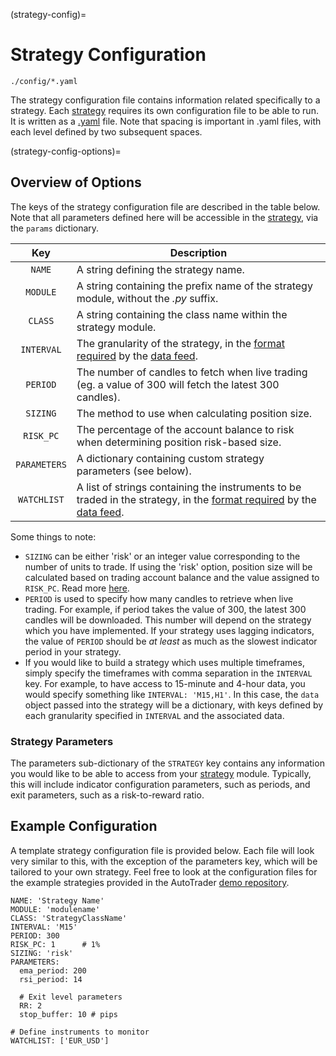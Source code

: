 (strategy-config)=
# Strategy Configuration


`./config/*.yaml`

The strategy configuration file contains information related specifically to a strategy. Each [strategy](strategies) requires
its own configuration file to be able to run. It is written as a [.yaml](https://www.redhat.com/en/topics/automation/what-is-yaml) 
file. Note that spacing is important in .yaml files, with each level defined by two subsequent spaces.

(strategy-config-options)=
## Overview of Options
The keys of the strategy configuration file are described in the table below. Note that all parameters defined here will 
be accessible in the [strategy](strategies), via the `params` dictionary. 

| Key | Description |
|:---:|-------------|
|`NAME`| A string defining the strategy name. |
|`MODULE`| A string containing the prefix name of the strategy module, without the *.py* suffix. |
|`CLASS`| A string containing the class name within the strategy module. |
|`INTERVAL`| The granularity of the strategy, in the [format required](autodata) by the [data feed](autotrader#run-configuration). |
|`PERIOD`| The number of candles to fetch when live trading (eg. a value of 300 will fetch the latest 300 candles). |
|`SIZING`| The method to use when calculating position size. |
|`RISK_PC`| The percentage of the account balance to risk when determining position risk-based size.|
|`PARAMETERS`| A dictionary containing custom strategy parameters (see below).|
|`WATCHLIST`| A list of strings containing the instruments to be traded in the strategy, in the [format required](autodata) by the [data feed](autotrader#run-configuration). |

Some things to note:
- `SIZING` can be either 'risk' or an integer value corresponding to the number of units to trade. If using the 'risk' option,
position size will be calculated based on trading account balance and the value assigned to `RISK_PC`. Read more 
[here](broker-utils#position-sizing).
- `PERIOD` is used to specify how many candles to retrieve when live trading. For example, if period takes the value of 300, the 
latest 300 candles will be downloaded. This number will depend on the strategy which you have implemented. If your strategy 
uses lagging indicators, the value of `PERIOD` should be *at least* as much as the slowest indicator period in your strategy.
- If you would like to build a strategy which uses multiple timeframes, simply specify the timeframes with comma separation in
the `INTERVAL` key. For example, to have access to 15-minute and 4-hour data, you would specify something like `INTERVAL: 'M15,H1'`.
In this case, the `data` object passed into the strategy will be a dictionary, with keys defined by each granularity specified
in `INTERVAL` and the associated data.


### Strategy Parameters
The parameters sub-dictionary of the `STRATEGY` key contains any information you would like to be able to access from your 
[strategy](strategies) module. Typically, this will include indicator configuration parameters, such as periods, and exit parameters, 
such as a risk-to-reward ratio. 


## Example Configuration
A template strategy configuration file is provided below. Each file will look very similar to this, with the exception of the 
parameters key, which will be tailored to your own strategy. Feel free to look at the configuration files for the example
strategies provided in the AutoTrader [demo repository](https://github.com/kieran-mackle/autotrader-demo/tree/main/config).

```
NAME: 'Strategy Name'
MODULE: 'modulename'
CLASS: 'StrategyClassName'
INTERVAL: 'M15'
PERIOD: 300
RISK_PC: 1      # 1%
SIZING: 'risk'
PARAMETERS:
  ema_period: 200
  rsi_period: 14
  
  # Exit level parameters
  RR: 2
  stop_buffer: 10 # pips

# Define instruments to monitor
WATCHLIST: ['EUR_USD']
```

